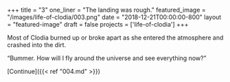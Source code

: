 +++
title = "3"
one_liner = "The landing was rough."
featured_image = "/images/life-of-clodia/003.png"
date = "2018-12-21T00:00:00-800"
layout = "featured-image"
draft = false
projects = ['life-of-clodia']
+++

Most of Clodia burned up or broke apart as she entered the atmosphere and crashed into the dirt. 

“Bummer. How will I fly around the universe and see everything now?”

[Continue]({{< ref "004.md" >}})
